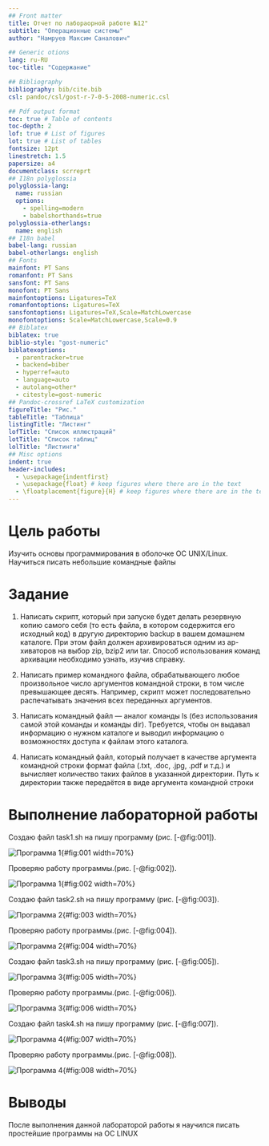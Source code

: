```yaml
---
## Front matter
title: Отчет по лабораорной работе №12"
subtitle: "Операционные системы"
author: "Намруев Максим Саналович"

## Generic otions
lang: ru-RU
toc-title: "Содержание"

## Bibliography
bibliography: bib/cite.bib
csl: pandoc/csl/gost-r-7-0-5-2008-numeric.csl

## Pdf output format
toc: true # Table of contents
toc-depth: 2
lof: true # List of figures
lot: true # List of tables
fontsize: 12pt
linestretch: 1.5
papersize: a4
documentclass: scrreprt
## I18n polyglossia
polyglossia-lang:
  name: russian
  options:
	- spelling=modern
	- babelshorthands=true
polyglossia-otherlangs:
  name: english
## I18n babel
babel-lang: russian
babel-otherlangs: english
## Fonts
mainfont: PT Sans
romanfont: PT Sans
sansfont: PT Sans
monofont: PT Sans
mainfontoptions: Ligatures=TeX
romanfontoptions: Ligatures=TeX
sansfontoptions: Ligatures=TeX,Scale=MatchLowercase
monofontoptions: Scale=MatchLowercase,Scale=0.9
## Biblatex
biblatex: true
biblio-style: "gost-numeric"
biblatexoptions:
  - parentracker=true
  - backend=biber
  - hyperref=auto
  - language=auto
  - autolang=other*
  - citestyle=gost-numeric
## Pandoc-crossref LaTeX customization
figureTitle: "Рис."
tableTitle: "Таблица"
listingTitle: "Листинг"
lofTitle: "Список иллюстраций"
lotTitle: "Список таблиц"
lolTitle: "Листинги"
## Misc options
indent: true
header-includes:
  - \usepackage{indentfirst}
  - \usepackage{float} # keep figures where there are in the text
  - \floatplacement{figure}{H} # keep figures where there are in the text
---
```


# Цель работы

Изучить основы программирования в оболочке ОС UNIX/Linux. Научиться писать небольшие командные файлы

# Задание

1. Написать скрипт, который при запуске будет делать резервную копию самого себя (то есть файла, в котором содержится его исходный код) в другую директорию backup в вашем домашнем каталоге. При этом файл должен архивироваться одним из ар-
хиваторов на выбор zip, bzip2 или tar. Способ использования команд архивации необходимо узнать, изучив справку.

2. Написать пример командного файла, обрабатывающего любое произвольное число аргументов командной строки, в том числе превышающее десять. Например, скрипт может последовательно распечатывать значения всех переданных аргументов.

3. Написать командный файл — аналог команды ls (без использования самой этой команды и команды dir). Требуется, чтобы он выдавал информацию о нужном каталоге и выводил информацию о возможностях доступа к файлам этого каталога.

4. Написать командный файл, который получает в качестве аргумента командной строки формат файла (.txt, .doc, .jpg, .pdf и т.д.) и вычисляет количество таких файлов в указанной директории. Путь к директории также передаётся в виде аргумента командной строки

# Выполнение лабораторной работы

Создаю файл task1.sh на пишу программу (рис. [-@fig:001]).

![Программа 1](image/1.png){#fig:001 width=70%}

Проверяю работу программы.(рис. [-@fig:002]).

![Программа 1](image/2.png){#fig:002 width=70%}

Создаю файл task2.sh на пишу программу (рис. [-@fig:003]).

![Программа 2](image/3.png){#fig:003 width=70%}

Проверяю работу программы.(рис. [-@fig:004]).

![Программа 2](image/4.png){#fig:004 width=70%}

Создаю файл task3.sh на пишу программу (рис. [-@fig:005]).

![Программа 3](image/5.png){#fig:005 width=70%}

Проверяю работу программы.(рис. [-@fig:006]).

![Программа 3](image/6.png){#fig:006 width=70%}

Создаю файл task4.sh на пишу программу (рис. [-@fig:007]).

![Программа 4](image/7.png){#fig:007 width=70%}

Проверяю работу программы.(рис. [-@fig:008]).

![Программа 4](image/8.png){#fig:008 width=70%}


# Выводы

После выполнения данной лабораторой работы я научился писать простейшие программы на ОС LINUX
